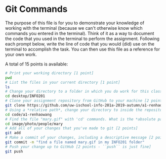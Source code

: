 # Git Commands
The purpose of this file is for you to demonstrate your knowledge of working with the terminal (because we can't otherwise know which commands you entered in the terminal). Think of it as a way to document the code that you used in the terminal to perform the assignment. Following each prompt below, write the line of code that you would (did) use on the terminal to accomplish the task. You can then use this file as a reference for your own work.

A total of 15 points is available:

```bash
# Print your working directory [1 point]
pwd
# List the files in your current directory [1 point]
ls
# Change your directory to a folder in which you do work for this class [1 point]
cd desktop/INFO201
# Clone your assignment repository from GitHub to your machine [2 points]
git clone https://github.com/uw-ischool-info-201a-2019-autumn/a1-renhaowang.git
# Using a *relative path*, change your directory to inside the repository you just cloned [2 points]
cd code/a1-renhaowang
# Find the file "mary.gif" with 'cd' commands. What is the *absolute path* to this file? [2 points]
cd image/photo/people/mary
# Add all of your changes that you've made to git [2 points]
git add
# Make a commit of your changes, including a descriptive message [2 points: -1 if the commit doesn't describe the work completed]
git commit -m "find a file named mary.gif in my INFO201 folder"
# Push your change up to GitHub [2 points - ``push`` is just fine]
git push
```
